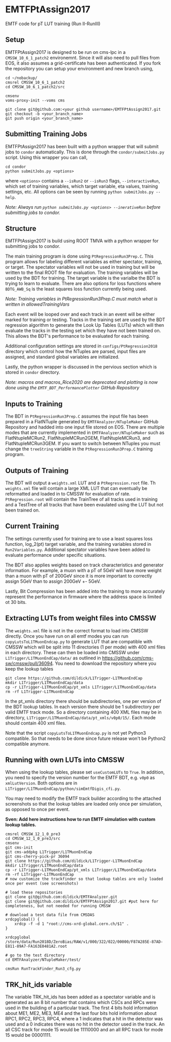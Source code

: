 # EMTFPtAssign2017
EMTF code for pT LUT training (Run II-RunIII)

## Setup
EMTFPtAssign2017 is designed to be run on cms-lpc in a `CMSSW_10_6_1_patch2` environemnt. Since it will also need to pull files from EOS, it also assumes a grid-certificate has been authenticated. If you fork the repository you can setup your environment and new branch using,
```
cd ~/nobackup/
cmsrel CMSSW_10_6_1_patch2
cd CMSSW_10_6_1_patch2/src

cmsenv
voms-proxy-init --voms cms

git clone git@github.com:<your github username>/EMTFPtAssign2017.git
git checkout -b <your_branch_name>
git push origin <your_branch_name>
```

## Submitting Training Jobs
EMTFPtAssign2017 has been built with a python wrapper that will submit jobs to `condor` automatically. This is done through the `condor/submitJobs.py` script. Using this wrapper you can call,
```
cd condor
python submitJobs.py <options>
```
where `<options>` contains a `--isRun2` or `--isRun3` flags, `--interactiveRun`, which set of training variables, which target variable, eta values, training settings, etc. All options can be seen by running `python submitJobs.py --help`.

*Note: Always run `python submitJobs.py <options> --inerativeRun` before submitting jobs to condor.*

## Structure
EMTFPtAssign2017 is build using ROOT TMVA with a python wrapper for submitting jobs to condor.

The main training program is done using `PtRegressionRun3Prep.C`. This program allows for labeling different variables as either spectator, training, or target. The spectator variables will not be used in training but will be written to the final ROOT file for evaluation. The training variables will be used by the BDT for training. The target variable is the varialbe the BDT is trying to learn to evaluate. There are also options for loss functions where `BDTG_AWB_Sq` is the least squares loss function currently being used.

*Note: Training variables in PtRegressionRun3Prep.C must match what is written in allowedTrainingVars*

Each event will be looped over and each track in an event will be either marked for training or testing. Tracks in the training set are used by the BDT regression algorithm to generate the Look Up Tables (LUTs) which will then evaluate the tracks in the testing set which they have not been trained on. This allows the BDT's performance to be evaluated for each training.

Additional configuration settings are stored in `configs/PtRegression2018` directory which control how the NTuples are parsed, input files are assigned, and standard global variables are initialized.

Lastly, the python wrapper is discussed in the pervious section which is stored in `condor` directory.

*Note: macros and macros_Rice2020 are deprecated and plotting is now done using the `EMTF_BDT_PerformancePlotter` GitHub Repository*

## Inputs to Training
The BDT in `PtRegressionRun3Prep.C` assumes the input file has been prepared in a FlatNTuple generated by `EMTFAnalyzer/NTupleMaker` GitHub Repository and hadded into one input file stored on EOS. There are multiple modes that are currently implemented in `EMTFAnalyzer/NTupleMaker` such as FlatNtupleMCRun2, FlatNtupleMCRun2GEM, FlatNtupleMCRun3, and FlatNtupleMCRun3GEM. If you want to switch between NTuples you must change the `treeString` variable in the `PtRegressionRun3Prep.C` training program.

## Outputs of Training
The BDT will output a `weights.xml` LUT and a `PtRegression.root` file. Th `weights.xml` file will contain a large XML LUT that can eventually be reformatted and loaded in to CMSSW for evaluation of rate. `PtRegression.root` will contain the TrainTree of all tracks used in training and a TestTree of all tracks that have been evaulated using the LUT but not been trained on.

## Current Training
The settings currently used for training are to use a least squares loss function, log_2(pt) target variable, and the training variables stored in `Run2Variables.py`. Additional spectator variables have been added to evaluate performance under specific situations.

The BDT also applies weights based on track characteristics and generator information. For example, a muon with a pT of 5GeV will have more weight than a muon with pT of 200GeV since it is more important to correctly assign 5GeV than to assign 200GeV +- 5GeV.

Lastly, Bit Compression has been added into the training to more accurately represent the performance in firmware where the address space is limited ot 30 bits.

## Extracting LUTs from weight files into CMSSW
The `weights.xml` file is not in the correct format to load into CMSSW directly. Once you have run on all emtf modes you can run `copyLutsToL1TMuonEndcap.py` to generate LUT that are compatible with CMSSW which will be split into 11 directories (1 per mode) with 400 xml files in each directory. These can then be loaded into CMSSW under `L1Trigger/L1TMuonEndCap/data/` as outlined in https://github.com/cms-sw/cmssw/pull/36094. You need to download the repository where you keep the lookup tables
```
git clone https://github.com/dildick/L1Trigger-L1TMuonEndCap
mkdir L1Trigger/L1TMuonEndCap/data
cp -r L1Trigger-L1TMuonEndCap/pt_xmls L1Trigger/L1TMuonEndCap/data
rm -rf L1Trigger-L1TMuonEndCap
```
In the pt_xmls directory there should be subdirectories, one per version of the BDT lookup tables. In each version there should be 1 subdirectory per valid EMTF track mode. So a directory containing 400 XML files may be in directory, `L1Trigger/L1TMuonEndCap/data/pt_xmls/v0p0/15/`. Each mode should contain 400 xml files.

Note that the script `copyLutsToL1TMuonEndcap.py` is not yet Python3 compatible. So that needs to be done since future release won't be Python2 compatible anymore.

## Running with own LUTs into CMSSW

When using the lookup tables, please set `useCustomLUTs` to `True`. In addition, you need to specify the version number for the EMTF BDT, e.g. `v0p0` as `xmlLutVersion`. Both options are in `L1Trigger/L1TMuonEndCap/python/simEmtfDigis_cfi.py`.

You may need to modify the EMTF track builder according to the attached screenshots so that the lookup tables are loaded only once per simulation, as opposed to once per event.

**Sven: Add here instructions how to run EMTF simulation with custom lookup tables.**

```
cmsrel CMSSW_12_1_0_pre3
cd CMSSW_12_1_0_pre3/src
cmsenv
git cms-init
git cms-addpkg L1Trigger/L1TMuonEndCap
git cms-cherry-pick-pr 36094 
git clone https://github.com/dildick/L1Trigger-L1TMuonEndCap
mkdir L1Trigger/L1TMuonEndCap/data
cp -r L1Trigger-L1TMuonEndCap/pt_xmls L1Trigger/L1TMuonEndCap/data
rm -rf L1Trigger-L1TMuonEndCap
# now customize the trackfinder so that lookup tables are only loaded once per event (see screenshots)

# load these repositories
git clone git@github.com:dildick/EMTFAnalyzer.git
git clone git@github.com:dildick/EMTFPtAssign2017.git #put here for completeness, but not needed for running CMSSW

# download a test data file from CMSDAS
xrdcpglobal() {
    xrdcp -f -d 1 "root://cms-xrd-global.cern.ch/$1" .
}

xrdcpglobal /store/data/Run2018D/ZeroBias/RAW/v1/000/322/022/00000/F87A285E-87AD-E811-89A7-FA163E0481A2.root

# go to the test directory 
cd EMTFAnalyzer/NTupleMaker/test/

cmsRun RunTrackFinder_Run3_cfg.py
```

## TRK_hit_ids variable
The variable TRK_hit_ids has been added as a spectator variable and is generated as an 8 bit number that contains which CSCs and RPCs were used in the building of a particular track. The first 4 bits hold information about ME1, ME2, ME3, ME4 and the last four bits hold information about RPC1, RPC2, RPC3, RPC4, where a 1 indicates that a hit in the detector was used and a 0 indicates there was no hit in the detector used in the track. An all CSC track for mode 15 would be 11110000 and an all RPC track for mode 15 would be 00001111.
